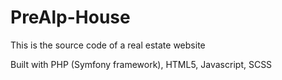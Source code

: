 # PreAlp-House
This is the source code of a real estate website

Built with PHP (Symfony framework), HTML5, Javascript, SCSS
